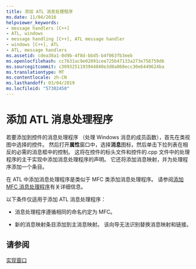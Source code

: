 ```yaml
---
title: 添加 ATL 消息处理程序
ms.date: 11/04/2016
helpviewer_keywords:
- message handlers [C++]
- ATL, windows
- message handling [C++], ATL message handler
- windows [C++], ATL
- ATL, message handlers
ms.assetid: cdea38a1-0d9b-4f8d-bbd5-b4f063fb3eeb
ms.openlocfilehash: cc7631ac9e02891cee725b47133a273e756759d6
ms.sourcegitcommit: c3093251193944840e3d0a068ecc30e6449624ba
ms.translationtype: MT
ms.contentlocale: zh-CN
ms.lasthandoff: 03/04/2019
ms.locfileid: "57302450"
---
```

# <a name="adding-an-atl-message-handler"></a>添加 ATL 消息处理程序

若要添加到控件的消息处理程序 （处理 Windows 消息的成员函数），首先在类视图中选择的控件。 然后打开**属性**窗口中，选择**消息**图标，然后单击下拉列表在相反的必需的消息框中的控制。 这将在控件的标头文件和控件的.cpp 文件中的处理程序的主干实现中添加消息处理程序的声明。 它还将添加消息映射，并为处理程序添加一个条目。

在 ATL 中添加消息处理程序是类似于 MFC 类添加消息处理程序。 请参阅[添加 MFC 消息处理程序](../mfc/reference/adding-an-mfc-message-handler.md)有关详细信息。

以下条件仅适用于添加 ATL 消息处理程序：

- 消息处理程序遵循相同的命名约定为 MFC。

- 新的消息映射条目添加到主消息映射。 该向导无法识别替换消息映射和链接。

## <a name="see-also"></a>请参阅

[实现窗口](../atl/implementing-a-window.md)
